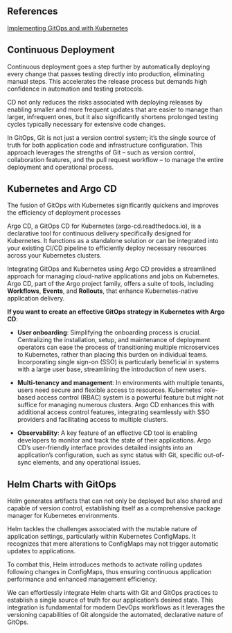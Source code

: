 ## References

[Implementing GitOps and with Kubernetes]()

## Continuous Deployment

Continuous deployment goes a step further by automatically deploying every change that passes testing directly into production, eliminating manual steps. This accelerates the release process but demands high confidence in automation and testing protocols.

CD not only reduces the risks associated with deploying releases by enabling smaller and more frequent updates that are easier to manage than larger, infrequent ones, but it also significantly shortens prolonged testing cycles typically necessary for extensive code changes. 

In GitOps, Git is not just a version control system; it’s the single source of truth for both application code and infrastructure configuration. This approach leverages the strengths of Git – such as version control, collaboration features, and the pull request workflow – to manage the entire deployment and operational process. 

## Kubernetes and Argo CD

The fusion of GitOps with Kubernetes significantly quickens and improves the efficiency of deployment processes

Argo CD, a GitOps CD for Kubernetes (argo-cd.readthedocs.io), is a declarative tool for continuous delivery specifically designed for Kubernetes. 
It functions as a standalone solution or can be integrated into your existing CI/CD pipeline to efficiently deploy necessary resources across your Kubernetes clusters.

Integrating GitOps and Kubernetes using Argo CD provides a streamlined approach for managing cloud-native applications and jobs on Kubernetes. Argo CD, part of the Argo project family, offers a suite of tools, including **Workflows**, **Events**, and **Rollouts**, that enhance Kubernetes-native application delivery.

**If you want to create an effective GitOps strategy in Kubernetes with Argo CD**:

- **User onboarding**: Simplifying the onboarding process is crucial. Centralizing the installation, setup, and maintenance of deployment operators can ease the process of transitioning multiple microservices to Kubernetes, rather than placing this burden on individual teams. Incorporating single sign-on (SSO) is particularly beneficial in systems with a large user base, streamlining the introduction of new users.

- **Multi-tenancy and management**: In environments with multiple tenants, users need secure and flexible access to resources. Kubernetes’ role-based access control (RBAC) system is a powerful feature but might not suffice for managing numerous clusters. Argo CD enhances this with additional access control features, integrating seamlessly with SSO providers and facilitating access to multiple clusters.

- **Observability**: A key feature of an effective CD tool is enabling developers to monitor and track the state of their applications. Argo CD’s user-friendly interface provides detailed insights into an application’s configuration, such as sync status with Git, specific out-of-sync elements, and any operational issues.

## Helm Charts with GitOps

Helm generates artifacts that can not only be deployed but also shared and capable of version control, establishing itself as a comprehensive package manager for Kubernetes environments.

Helm tackles the challenges associated with the mutable nature of application settings, particularly within Kubernetes ConfigMaps. It recognizes that mere alterations to ConfigMaps may not trigger automatic updates to applications.

To combat this, Helm introduces methods to activate rolling updates following changes in ConfigMaps, thus ensuring continuous application performance and enhanced management efficiency. 

We can effortlessly integrate Helm charts with Git and GitOps practices to establish a single source of truth for our application’s desired state. This integration is fundamental for modern DevOps workflows as it leverages the versioning capabilities of Git alongside the automated, declarative nature of GitOps.